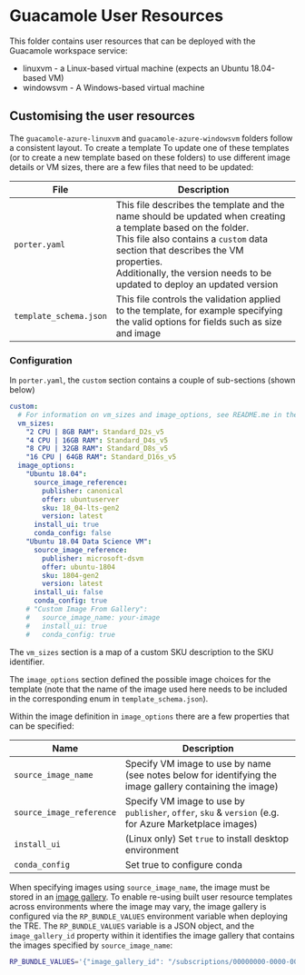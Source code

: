 # Guacamole User Resources

This folder contains user resources that can be deployed with the Guacamole workspace service:

- linuxvm - a Linux-based virtual machine (expects an Ubuntu 18.04-based VM)
- windowsvm - A Windows-based virtual machine


## Customising the user resources

The `guacamole-azure-linuxvm` and `guacamole-azure-windowsvm` folders follow a consistent layout.
To create a template To update one of these templates (or to create a new template based on these folders) to use different image details or VM sizes, there are a few files that need to be updated:

| File                   | Description                                                                                                                                                                                                                                                                        |
| ---------------------- | ---------------------------------------------------------------------------------------------------------------------------------------------------------------------------------------------------------------------------------------------------------------------------------- |
| `porter.yaml`          | This file describes the template and the name should be updated when creating a template based on the folder.<br> This file also contains a `custom` data section that describes the VM properties.<br> Additionally, the version needs to be updated to deploy an updated version |
| `template_schema.json` | This file controls the validation applied to the template, for example specifying the valid options for fields such as size and image                                                                                                                                              |

### Configuration

In `porter.yaml`, the `custom` section contains a couple of sub-sections (shown below)

```yaml
custom:
  # For information on vm_sizes and image_options, see README.me in the guacamole/user-resources folder
  vm_sizes:
    "2 CPU | 8GB RAM": Standard_D2s_v5
    "4 CPU | 16GB RAM": Standard_D4s_v5
    "8 CPU | 32GB RAM": Standard_D8s_v5
    "16 CPU | 64GB RAM": Standard_D16s_v5
  image_options:
    "Ubuntu 18.04":
      source_image_reference:
        publisher: canonical
        offer: ubuntuserver
        sku: 18_04-lts-gen2
        version: latest
      install_ui: true
      conda_config: false
    "Ubuntu 18.04 Data Science VM":
      source_image_reference:
        publisher: microsoft-dsvm
        offer: ubuntu-1804
        sku: 1804-gen2
        version: latest
      install_ui: false
      conda_config: true
    # "Custom Image From Gallery":
    #   source_image_name: your-image
    #   install_ui: true
    #   conda_config: true
```

The `vm_sizes` section is a map of a custom SKU description to the SKU identifier.

The `image_options` section defined the possible image choices for the template (note that the name of the image used here needs to be included in the corresponding enum in `template_schema.json`).

Within the image definition in `image_options` there are a few properties that can be specified:

| Name                     | Description                                                                                              |
| ------------------------ | -------------------------------------------------------------------------------------------------------- |
| `source_image_name`      | Specify VM image to use by name (see notes below for identifying the image gallery containing the image) |
| `source_image_reference` | Specify VM image to use by `publisher`, `offer`, `sku` & `version` (e.g. for Azure Marketplace images)   |
| `install_ui`             | (Linux only) Set `true` to install desktop environment                                                   |
| `conda_config`           | Set true to configure conda                                                                              |

When specifying images using `source_image_name`, the image must be stored in an [image gallery](https://learn.microsoft.com/en-us/azure/virtual-machines/azure-compute-gallery).
To enable re-using built user resource templates across environments where the image may vary, the image gallery is configured via the `RP_BUNDLE_VALUES` environment variable when deploying the TRE.
The `RP_BUNDLE_VALUES` variable is a JSON object, and the `image_gallery_id` property within it identifies the image gallery that contains the images specified by `source_image_name`:


```bash
RP_BUNDLE_VALUES='{"image_gallery_id": "/subscriptions/00000000-0000-0000-0000-000000000000/resourceGroups/<your-rg>/providers/Microsoft.Compute/galleries/<your-gallery-name>"}
```


